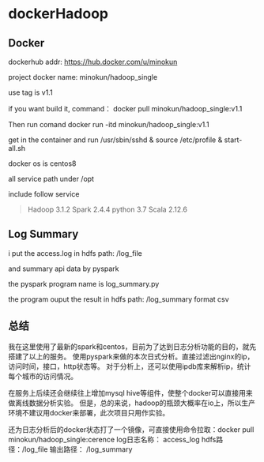 # dockerHadoop
## Docker 

dockerhub addr:  https://hub.docker.com/u/minokun

project docker name: minokun/hadoop_single

use tag is v1.1

if you want build it, command： docker pull minokun/hadoop_single:v1.1

Then run comand docker run -itd minokun/hadoop_single:v1.1

get in the container and run /usr/sbin/sshd & source /etc/profile & start-all.sh

docker os is centos8 

all service path under /opt

include follow service

> Hadoop 3.1.2
> Spark 2.4.4
> python 3.7
> Scala 2.12.6

## Log Summary
i put the access.log in hdfs path: /log_file

and summary api data by pyspark

the pyspark program name is log_summary.py

the program ouput the result in hdfs path: /log_summary format csv

## 总结 
我在这里使用了最新的spark和centos，目前为了达到日志分析功能的目的，就先搭建了以上的服务。
使用pyspark来做的本次日式分析。直接过滤出nginx的ip，访问时间，接口，http状态等。
对于分析上，还可以使用ipdb库来解析ip，统计每个城市的访问情况。

在服务上后续还会继续往上增加mysql hive等组件，使整个docker可以直接用来做离线数据分析实验。
但是，总的来说，hadoop的瓶颈大概率在io上，所以生产环境不建议用docker来部署，此次项目只用作实验。

还为日志分析后的docker状态打了一个镜像，可直接使用命令拉取：docker pull minokun/hadoop_single:cerence
log日志名称： access_log hdfs路径：/log_file
输出路径： /log_summary
